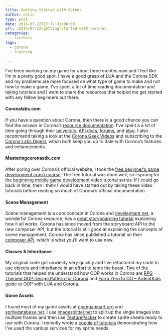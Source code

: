 ```yaml
---
title: Getting Started with Corona
author: chris
type: post
date: 2014-07-22T17:37:32+00:00
url: /2014/07/22/getting-started-with-corona/
categories:
  - sirchris
tags:
  - corona
  - learning

---
```

I&#8217;ve been working on my game for about three months now and I feel like I&#8217;m in a pretty good spot. I have a good grasp of LUA and the Corona SDK and my problems are more focused on what type of game to make and not how to make a game. I&#8217;ve spent a lot of time reading documentation and taking tutorials and I want to share the resources that helped me get started with any fellow beginners out there.

<!--more-->

#### Coronalabs.com

If you have a question about Corona, then there is a good chance you can find the answer in Corona&#8217;s [resource documentation][1]. I&#8217;ve spent a a lot of time going through their [university][2], [API docs][3], [forums][4], and [blog][5]. I also recommend taking a look at the [Corona Geek Videos][6] and subscribing to the [Corona Labs Digest][7], which both keep you up to date with Corona&#8217;s features and enhancements.

#### Masteringcoronasdk.com

After poring over Corona&#8217;s official website, I took the [free beginner&#8217;s game development crash course][8]. The free tutorial was done well, so I sprung for the [beginning mobile game development][9] video tutorial series. If I could go back in time, then I think I would have started out by taking these video tutorials before reading so much of Corona&#8217;s official documentation.

#### Scene Management

Scene management is a core concept in Corona and [develephant.net][10], a wonderful Corona resource, has a [great storyboarding tutorial][11] explaining how it all works. Corona has since moved from the storyboard API to the new composer API, but the tutorial is still good at explaining the concepts of scene management. Corona has since published a tutorial on their [composer API][12], which is what you&#8217;ll want to use now.

#### Classes & Inheritance

My original code got unwieldy very quickly and I&#8217;ve refactored my code to use objects and inheritance in an effort to tame the beast. Two of the tutorials that helped me understand how OOP works in Corona are [RPG Themed OOP Design Pattern for Corona][13] and [Form Zero to OO &#8211; ArdentKids guide to OOP with LUA and Corona][14].

#### Game Assets

I found most of my game assets at [opengameart.org][15] and [spritedatabase.net][16]. I use [imagesplitter.net][17] to split up the single images into multiple frames and then use [TexturePacker][18] to create sprite sheets ready to use with Corona. I recently wrote a [couple of tutorials][19] demonstrating how I&#8217;ve used the various services for my sprite needs.

 [1]: http://coronalabs.com/resources/
 [2]: http://coronalabs.com/resources/tutorials/getting-started-with-corona/
 [3]: http://docs.coronalabs.com
 [4]: http://forums.coronalabs.com
 [5]: http://coronalabs.com/blog/
 [6]: http://coronageek.com
 [7]: http://coronalabs.com/resources/corona-labs-digest/
 [8]: http://masteringcoronasdk.com/game-development-crash-course/
 [9]: http://masteringcoronasdk.com/beginning-mobile-game-development/
 [10]: http://www.develephant.net
 [11]: http://www.develephant.net/a-simple-storyboard-framework-for-corona-sdk-part-1/
 [12]: http://coronalabs.com/blog/2014/01/21/introducing-the-composer-api-plus-tutorial/
 [13]: http://www.develephant.net/an-rpg-themed-oop-design-pattern-for-corona-sdk-part-1/
 [14]: http://www.omidahourai.com/from-zero-to-oo-ardentkids-guide-to-object-oriented-lua-with-corona-sdk
 [15]: http://opengameart.org
 [16]: http://spritedatabase.net
 [17]: http://imagesplitter.net
 [18]: https://www.codeandweb.com/texturepacker
 [19]: http://battleofbrothers.com/tag/learning?k=sirchris